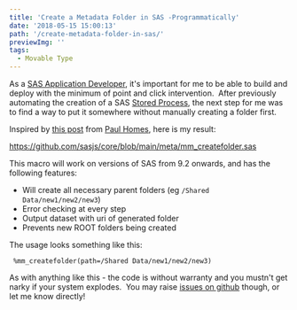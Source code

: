 ```yaml
---
title: 'Create a Metadata Folder in SAS -Programmatically'
date: '2018-05-15 15:00:13'
path: '/create-metadata-folder-in-sas/'
previewImg: ''
tags:
  - Movable Type
---
```


As a <a href="https://www.linkedin.com/pulse/5-tips-sas-app-developers-allan-bowe/">SAS Application Developer</a>, it's important for me to be able to build and deploy with the minimum of point and click intervention.  After previously automating the creation of a SAS <a href="https://github.com/sasjs/core/blob/main/meta/mm_createstp.sas">Stored Process</a>, the next step for me was to find a way to put it somewhere without manually creating a folder first.

Inspired by <a href="https://platformadmin.com/blogs/paul/2010/07/mkdirmd/">this post</a> from <a href="https://www.linkedin.com/in/paulhomes/">Paul Homes</a>, here is my result:

<a href="https://github.com/sasjs/core/blob/main/meta/mm_createfolder.sas">https://github.com/sasjs/core/blob/main/meta/mm_createfolder.sas</a>

This macro will work on versions of SAS from 9.2 onwards, and has the following features:
<ul>
 	<li>Will create all necessary parent folders (eg <code>/Shared Data/new1/new2/new3</code>)</li>
 	<li>Error checking at every step</li>
 	<li>Output dataset with uri of generated folder</li>
 	<li>Prevents new ROOT folders being created</li>
</ul>
The usage looks something like this:

<code>    %mm_createfolder(path=/Shared Data/new1/new2/new3)</code>

As with anything like this - the code is without warranty and you mustn't get narky if your system explodes.  You may raise <a href="https://github.com/sasjs/core/issues">issues on github</a> though, or let me know directly!